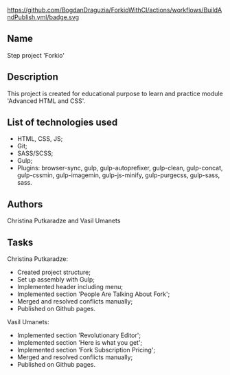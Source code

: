 https://github.com/BogdanDraguzia/ForkioWithCI/actions/workflows/BuildAndPublish.yml/badge.svg

## Name
Step project 'Forkio'
## Description
This project is created for educational purpose to learn and practice module 'Advanced HTML and CSS'.
## List of technologies used
- HTML, CSS, JS;
- Git;
- SASS/SCSS;
- Gulp;
- Plugins: browser-sync, gulp, gulp-autoprefixer, gulp-clean, gulp-concat, gulp-cssmin, gulp-imagemin, gulp-js-minify, gulp-purgecss, gulp-sass, sass.
## Authors 
Christina Putkaradze and Vasil Umanets
## Tasks
Christina Putkaradze: 
- Created project structure;
- Set up assembly with Gulp;
- Implemented header including menu;
- Implemented section 'People Are Talking About Fork';
- Merged and resolved conflicts manually;
- Published on Github pages.

Vasil Umanets:
- Implemented section 'Revolutionary Editor';
- Implemented section 'Here is what you get';
- Implemented section 'Fork Subscription Pricing';
- Merged and resolved conflicts manually;
- Published on Github pages.



